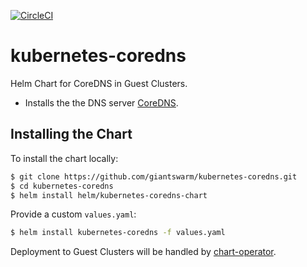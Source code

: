 [![CircleCI](https://circleci.com/gh/giantswarm/kubernetes-coredns/tree/master.svg?style=svg)](https://circleci.com/gh/giantswarm/kubernetes-coredns/tree/master)

# kubernetes-coredns
Helm Chart for CoreDNS in Guest Clusters.

* Installs the the DNS server [CoreDNS](https://github.com/coredns/coredns).

## Installing the Chart

To install the chart locally:

```bash
$ git clone https://github.com/giantswarm/kubernetes-coredns.git
$ cd kubernetes-coredns
$ helm install helm/kubernetes-coredns-chart
```

Provide a custom `values.yaml`:

```bash
$ helm install kubernetes-coredns -f values.yaml
```

Deployment to Guest Clusters will be handled by [chart-operator](https://github.com/giantswarm/chart-operator).
